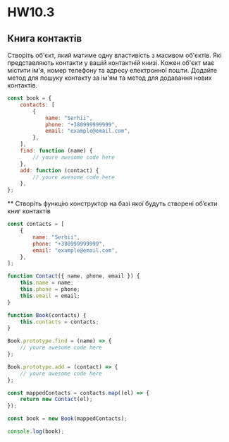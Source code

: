 # HW10.3

## Книга контактів

Створіть об'єкт, який матиме одну властивість з масивом об'єктів. Які представляють контакти у вашій контактній книзі. Кожен об'єкт має містити ім'я, номер телефону та адресу електронної пошти. Додайте метод для пошуку контакту за ім'ям та метод для додавання нових контактів.

```js
const book = {
    contacts: [
        {
            name: "Serhii",
            phone: "+380999999999",
            email: "example@email.com",
        },
    ],
    find: function (name) {
        // youre awesome code here
    },
    add: function (contact) {
        // youre awesome code here
    },
};
```

** Створіть функцію конструктор на базі якої будуть створені обʼєкти книг контактів

```js
const contacts = [
    {
        name: "Serhii",
        phone: "+380999999999",
        email: "example@email.com",
    },
];

function Contact({ name, phone, email }) {
    this.name = name;
    this.phone = phone;
    this.email = email;
}

function Book(contacts) {
    this.contacts = contacts;
}

Book.prototype.find = (name) => {
    // youre awesome code here
};

Book.prototype.add = (contact) => {
    // youre awesome code here
};

const mappedContacts = contacts.map((el) => {
    return new Contact(el);
});

const book = new Book(mappedContacts);

console.log(book);
```